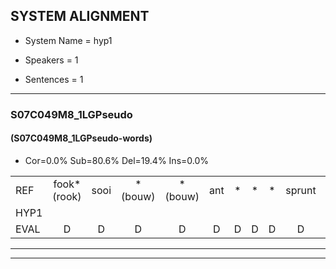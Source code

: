 
## SYSTEM ALIGNMENT

- System Name = hyp1

- Speakers = 1

- Sentences = 1

---

### S07C049M8_1LGPseudo

#### (S07C049M8_1LGPseudo-words)

- Cor=0.0%	Sub=80.6%	Del=19.4%	Ins=0.0%

|  |  |  |  |  |  |  |  |  |  |  |  |  |  |  |  |  |  |  |  |  |  |  |  |  |  |  |  |  |  |  |  |  |  |  |  |  |  |  |  |  |  |  |  |  |  |  |  |  |  |  |  |  |  |  |  |  |  |  |  |  |  |  |  |  |  |  |  |
|:--- |:---:|:---:|:---:|:---:|:---:|:---:|:---:|:---:|:---:|:---:|:---:|:---:|:---:|:---:|:---:|:---:|:---:|:---:|:---:|:---:|:---:|:---:|:---:|:---:|:---:|:---:|:---:|:---:|:---:|:---:|:---:|:---:|:---:|:---:|:---:|:---:|:---:|:---:|:---:|:---:|:---:|:---:|:---:|:---:|:---:|:---:|:---:|:---:|:---:|:---:|:---:|:---:|:---:|:---:|:---:|:---:|:---:|:---:|:---:|:---:|:---:|:---:|:---:|:---:|:---:|:---:|:---:|
| REF | fook*(rook) | sooi | *(bouw) | *(bouw) | ant | * | * | * | sprunt | hool | larst | vout | zwoei | fam*(fan) | rachts | * | * | * | * | * | * | * | * | * | * | * | * | * | * | swoers | doer*(boer) | * | * | plirt | * | * | * | *(blaarde) | * | guul | * | hoekt | *(nieuw) | * | * | *(oor) | noork | vid | zans*(zwans) | leum | haans | spaai | sjalt | heik | * | * | roen | frijk | * | *(een) | * | * | *(schaft) | grek | dron*(doorn) | snaaf | stuid |
| HYP1 |  |  |  |  |  |  |  |  |  |  |  |  |  | rrook | soi | ba | ba | and | ik | ben | bn | sper | dant | hol | laf | woud | vang | van | van | s | g | keg | o | zot | boer | lig | ieflier | tje | jeno | ba | bla | de | gun | gun | gu | kt | nil | ne | e | vit | ans | luhm | hon | op | slan | eek | vanek | hn | e | eigelijk | en | één | shaschra | schaft | rik | door | t |
| EVAL | D | D | D | D | D | D | D | D | D | D | D | D | D | S | S | S | S | S | S | S | S | S | S | S | S | S | S | S | S | S | S | S | S | S | S | S | S | S | S | S | S | S | S | S | S | S | S | S | S | S | S | S | S | S | S | S | S | S | S | S | S | S | S | S | S | S | S |
---

---
